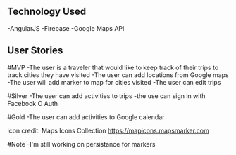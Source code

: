 ## Technology Used
-AngularJS
-Firebase
-Google Maps API

## User Stories
#MVP
-The user is a traveler that would like to keep track of their trips to track cities they have visited
-The user can add locations from Google maps
-The user will add marker to map for cities visited
-The user can edit trips

#Silver
-The user can add activities to trips
-the use can sign in with Facebook O Auth


#Gold
-The user can add activities to Google calendar


icon credit: Maps Icons Collection https://mapicons.mapsmarker.com

#Note
-I'm still working on persistance for markers
